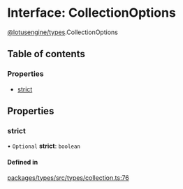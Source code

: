# Interface: CollectionOptions

[@lotusengine/types](../wiki/@lotusengine.types).CollectionOptions

## Table of contents

### Properties

- [strict](../wiki/@lotusengine.types.CollectionOptions#strict)

## Properties

### strict

• `Optional` **strict**: `boolean`

#### Defined in

[packages/types/src/types/collection.ts:76](https://github.com/lotusengine/sdk/blob/fdb90a3/packages/types/src/types/collection.ts#L76)
